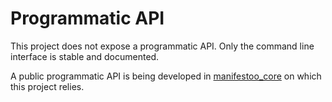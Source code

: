 # Programmatic API

This project does not expose a programmatic API. Only the command line interface is
stable and documented.

A public programmatic API is being developed in
[manifestoo_core](https://pypi.org/project/manifestoo-core/)
on which this project relies.
